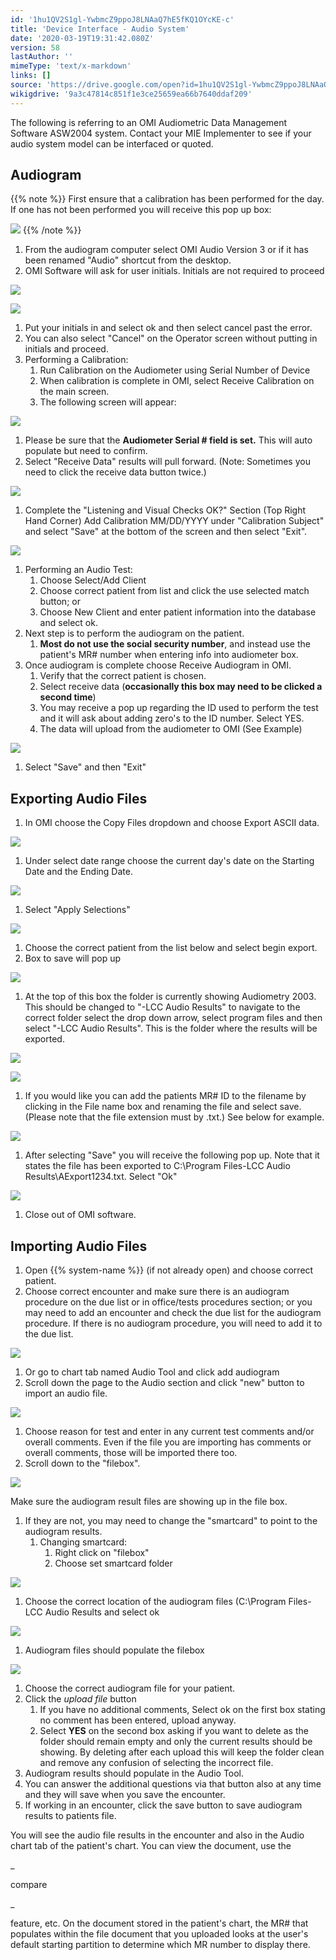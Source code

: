 ```yaml
---
id: '1hu1QV2S1gl-YwbmcZ9ppoJ8LNAaQ7hE5fKQ1OYcKE-c'
title: 'Device Interface - Audio System'
date: '2020-03-19T19:31:42.080Z'
version: 58
lastAuthor: ''
mimeType: 'text/x-markdown'
links: []
source: 'https://drive.google.com/open?id=1hu1QV2S1gl-YwbmcZ9ppoJ8LNAaQ7hE5fKQ1OYcKE-c'
wikigdrive: '9a3c47814c851f1e3ce25659ea66b7640ddaf209'
---
```

The following is referring to an OMI Audiometric Data Management Software ASW2004 system. Contact your MIE Implementer to see if your audio system model can be interfaced or quoted.

## Audiogram

{{% note %}}
First ensure that a calibration has been performed for the day. If one has not been performed you will receive this pop up box:

![](../device-interface-audio-system.assets/be8e8a7d0db7afd45ba6f07add84c180.png)
{{% /note %}}

1. From the audiogram computer select OMI Audio Version 3 or if it has been renamed "Audio" shortcut from the desktop.
2. OMI Software will ask for user initials. Initials are not required to proceed

![](../device-interface-audio-system.assets/c921b70eb3e92105f47c136392b1ff55.png)

![](../device-interface-audio-system.assets/4362b2cefa129252f8e517aa8f783413.png)

1. Put your initials in and select ok and then select cancel past the error.
2. You can also select "Cancel" on the Operator screen without putting in initials and proceed.
1. Performing a Calibration:
    1. Run Calibration on the Audiometer using Serial Number of Device
    2. When calibration is complete in OMI, select Receive Calibration on the main screen.
    3. The following screen will appear:

![](../device-interface-audio-system.assets/46fe71113c3313da6eec05c9eedb6bbf.png)

1. Please be sure that the <strong>Audiometer Serial # field is set.</strong> This will auto populate but need to confirm.
2. Select "Receive Data" results will pull forward. (Note: Sometimes you need to click the receive data button twice.)

![](../device-interface-audio-system.assets/8fed3cbfd6761d56b33b7721db49e82b.png)

1. Complete the "Listening and Visual Checks OK?" Section (Top Right Hand Corner) Add Calibration MM/DD/YYYY under "Calibration Subject" and select "Save" at the bottom of the screen and then select "Exit".

![](../device-interface-audio-system.assets/7e520b2628f2bc56b4fe557939446f11.png)

1. Performing an Audio Test:
    1. Choose Select/Add Client
    2. Choose correct patient from list and click the use selected match button; or
    3. Choose New Client and enter patient information into the database and select ok.
2. Next step is to perform the audiogram on the patient.
    1. <strong>Most do not use the social security number</strong>, and instead use the patient's MR# number when entering info into audiometer box.
3. Once audiogram is complete choose Receive Audiogram in OMI.
    1. Verify that the correct patient is chosen.
    2. Select receive data (<strong>occasionally this box may need to be clicked a second time</strong>)
    3. You may receive a pop up regarding the ID used to perform the test and it will ask about adding zero's to the ID number. Select YES.
    4. The data will upload from the audiometer to OMI (See Example)

![](../device-interface-audio-system.assets/9b1a5437b629b0b5c04a9d9bb02ec631.png)

1. Select "Save" and then "Exit"

## Exporting Audio Files

1. In OMI choose the Copy Files dropdown and choose Export ASCII data.

![](../device-interface-audio-system.assets/adf3aa298632b24c365ac8a51c39868a.png)

1. Under select date range choose the current day's date on the Starting Date and the Ending Date.

![](../device-interface-audio-system.assets/c7f979839798c8f1ff9e64a7eabb9b14.png)

1. Select "Apply Selections"

![](../device-interface-audio-system.assets/e76d5cd10ecb724dd8a98dcec23ea2df.png)

1. Choose the correct patient from the list below and select begin export.
2. Box to save will pop up

![](../device-interface-audio-system.assets/de1c958120c4e8108cefbdf50cd123e8.png)

1. At the top of this box the folder is currently showing Audiometry 2003. This should be changed to "-LCC Audio Results" to navigate to the correct folder select the drop down arrow, select program files and then select "-LCC Audio Results". This is the folder where the results will be exported.

![](../device-interface-audio-system.assets/d812db7507fb643f0b371e2c662f5b01.png)

![](../device-interface-audio-system.assets/eaa66d7652b73948604e97486282585c.png)

1. If you would like you can add the patients MR# ID to the filename by clicking in the File name box and renaming the file and select save. (Please note that the file extension must by .txt.) See below for example.

![](../device-interface-audio-system.assets/711dc168d005deef988cb437f61751f4.png)

1. After selecting "Save" you will receive the following pop up. Note that it states the file has been exported to C:\Program Files-LCC Audio Results\AExport1234.txt. Select "Ok"

![](../device-interface-audio-system.assets/ef11b45ad5150dcfcee197538e30cc16.png)

1. Close out of OMI software.

## Importing Audio Files

1. Open {{% system-name %}} (if not already open) and choose correct patient.
2. Choose correct encounter and make sure there is an audiogram procedure on the due list or in office/tests procedures section; or you may need to add an encounter and check the due list for the audiogram procedure. If there is no audiogram procedure, you will need to add it to the due list.

![](../device-interface-audio-system.assets/ad81622440b8779d570a73fa5e82431e.png)

1. Or go to chart tab named Audio Tool and click add audiogram
2. Scroll down the page to the Audio section and click "new" button to import an audio file.

![](../device-interface-audio-system.assets/6b757790c72ce51849d96aa8f9695d13.png)

1. Choose reason for test and enter in any current test comments and/or overall comments. Even if the file you are importing has comments or overall comments, those will be imported there too.
2. Scroll down to the "filebox".

![](../device-interface-audio-system.assets/345a30def8334aa35f2ca8e06d32a8ea.png)

Make sure the audiogram result files are showing up in the file box.

1. If they are not, you may need to change the "smartcard" to point to the audiogram results.
    1. Changing smartcard:
        1. Right click on "filebox"
        2. Choose set smartcard folder

![](../device-interface-audio-system.assets/2b683f2a7d8ec60a6ff787c8fada7df3.png)

1. Choose the correct location of the audiogram files (C:\Program Files-LCC Audio Results and select ok

![](../device-interface-audio-system.assets/3ecccafbcd1d96c5ec401b4762924e28.png)

1. Audiogram files should populate the filebox

![](../device-interface-audio-system.assets/e846f1e83769bce602d1e2ade439bb8f.png)

1. Choose the correct audiogram file for your patient.
2. Click the <em>upload file</em> button
    1. If you have no additional comments, Select ok on the first box stating no comment has been entered, upload anyway.
    2. Select <strong>YES</strong> on the second box asking if you want to delete as the folder should remain empty and only the current results should be showing. By deleting after each upload this will keep the folder clean and remove any confusion of selecting the incorrect file.
3. Audiogram results should populate in the Audio Tool.
4. You can answer the additional questions via that button also at any time and they will save when you save the encounter.
5. If working in an encounter, click the save button to save audiogram results to patients file.

You will see the audio file results in the encounter and also in the Audio chart tab of the patient's chart. You can view the document, use the

_

compare

_

feature, etc. On the document stored in the patient's chart, the MR# that populates within the file document that you uploaded looks at the user's default starting partition to determine which MR number to display there.
